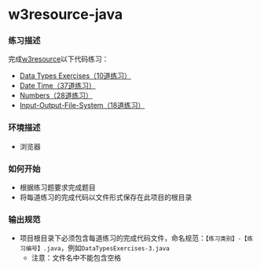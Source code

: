 # w3resource-java

### 练习描述

完成[w3resource](https://www.w3resource.com/java-exercises/index.php)以下代码练习：

- [Data Types Exercises（10道练习）](https://www.w3resource.com/java-exercises/datatypes/index.php)
- [Date Time（37道练习）](https://www.w3resource.com/java-exercises/datetime/index.php)
- [Numbers（28道练习）](https://www.w3resource.com/java-exercises/numbers/index.php)
- [Input-Output-File-System（18道练习）](https://www.w3resource.com/java-exercises/io/index.php)

### 环境描述

- 浏览器

### 如何开始

- 根据练习题要求完成题目
- 将每道练习的完成代码以文件形式保存在此项目的根目录

### 输出规范

- 项目根目录下必须包含每道练习的完成代码文件，命名规范：`【练习类别】-【练习编号】.java`，例如`DataTypesExercises-3.java`
  - 注意：文件名中不能包含空格
